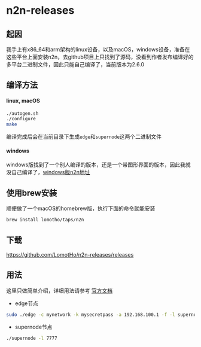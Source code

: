 # n2n-releases

## 起因
我手上有x86_64和arm架构的linux设备，以及macOS，windows设备，准备在这些平台上面安装n2n，去github项目上只找到了源码，没看到作者发布编译好的多平台二进制文件，因此只能自己编译了，当前版本为2.6.0

## 编译方法
#### linux, macOS

```sh
./autogen.sh
./configure
make
```
编译完成后会在当前目录下生成```edge```和```supernode```这两个二进制文件

#### windows
windows版找到了一个别人编译的版本，还是一个带图形界面的版本，因此我就没自己编译了，[windows版n2n地址](https://bugxia.com/357.html)

## 使用brew安装
顺便做了一个macOS的homebrew版，执行下面的命令就能安装

```sh
brew install lomotho/taps/n2n
```

## 下载
https://github.com/LomotHo/n2n-releases/releases

## 用法
这里只做简单介绍，详细用法请参考 [官方文档](https://github.com/ntop/n2n)

 - edge节点
```sh
sudo ./edge -c mynetwork -k mysecretpass -a 192.168.100.1 -f -l supernode.ntop.org:7777
```

 - supernode节点
```sh
./supernode -l 7777
```

